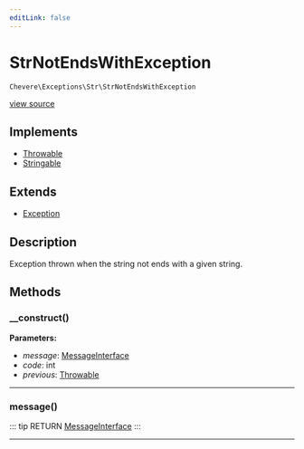 ```yaml
---
editLink: false
---
```


# StrNotEndsWithException

`Chevere\Exceptions\Str\StrNotEndsWithException`

[view source](https://github.com/chevere/chevere/blob/master/src/Chevere/Exceptions/Str/StrNotEndsWithException.php)

## Implements

- [Throwable](https://www.php.net/manual/class.throwable)
- [Stringable](https://www.php.net/manual/class.stringable)

## Extends

- [Exception](../Core/Exception.md)

## Description

Exception thrown when the string not ends with a given string.

## Methods

### __construct()

**Parameters:**

- *message*: [MessageInterface](../../Interfaces/Message/MessageInterface.md)
- *code*: int
- *previous*: [Throwable](https://www.php.net/manual/class.throwable)

---

### message()

::: tip RETURN
[MessageInterface](../../Interfaces/Message/MessageInterface.md)
:::

---
